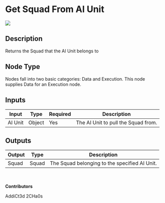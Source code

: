 # Get Squad From AI Unit
![](../../../.gitbook/assets/get-squad-from-ai-unit.png)
## Description
Returns the Squad that the AI Unit belongs to

## Node Type
Nodes fall into two basic categories: Data and Execution. This node supplies Data for an Execution node.

## Inputs
| Input            | Type             | Required | Description												    |
|------------------|------------------|----------|--------------------------------------------------------------|
| AI Unit | Object | Yes      | The AI Unit to pull the Squad from. |

## Outputs
| Output           | Type             | Description |
|------------------|------------------|-------------|
| Squad | Squad | The Squad belonging to the specified AI Unit. |

\
\
**Contributors**

AddiCt3d 2CHa0s